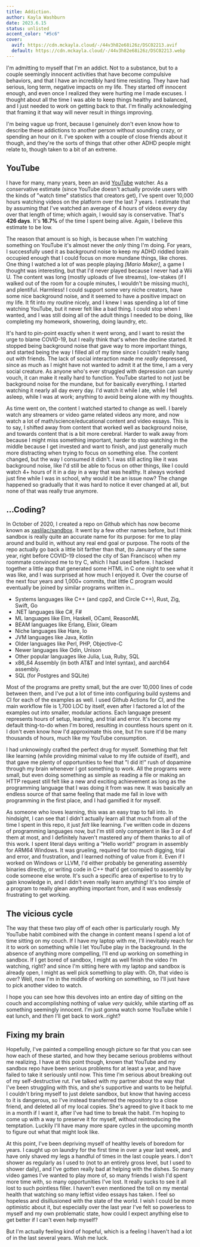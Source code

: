 ```yaml
---
title: Addiction.
author: Kayla Washburn
date: 2023.6.15
status: unlisted
accent_color: "#5c6"
cover:
  avif: https://cdn.mckayla.cloud/-/44v3h82e68i26z/DSC02213.avif
  default: https://cdn.mckayla.cloud/-/44v3h82e68i26z/DSC02213.webp
---
```


I'm admitting to myself that I'm an addict. Not to a substance, but to a couple seemingly innocent activities that have become compulsive behaviors, and that I have an incredibly hard time resisting. They have had serious, long term, negative impacts on my life. They started off innocent enough, and even once I realized they were hurting me I made excuses. I thought about all the time I was able to keep things healthy and balanced, and I just needed to work on getting back to that. I'm finally acknowledging that framing it that way will never result in things improving.

I'm being vague up front, because I genuinely don't even know how to describe these addictions to another person without sounding crazy, or spending an hour on it. I've spoken with a couple of close friends about it though, and they're the sorts of things that other other ADHD people might relate to, though taken to a bit of an extreme.

## YouTube

I have for many, many years, been an avid [YouTube] watcher. As a conservative estimate (since YouTube doesn't actually provide users with the kinds of "watch time" statistics that creators get), I've spent over 10,000 hours watching videos on the platform over the last 7 years. I estimate that by assuming that I've watched an average of 4 hours of videos every day over that length of time; which again, I would say is conservative. That's **426 days**. It's **16.7%** of the time I spent being alive. Again, I believe this estimate to be low.

The reason that amount is so high, is because when I'm watching something on YouTube it's almost never the _only_ thing I'm doing. For years, I successfully used it as background noise to keep my ADHD riddled brain occupied enough that I could focus on more mundane things, like chores. One thing I watched a lot of was people playing _[Mario Maker]_, a game I thought was interesting, but that I'd never played because I never had a Wii U. The content was long (mostly uploads of live streams), low-stakes (if I walked out of the room for a couple minutes, I wouldn't be missing much), and plentiful. Harmless! I could support some very niche creators, have some nice background noise, and it seemed to have a positive impact on my life. It fit into my routine nicely, and I knew I was spending a lot of time watching YouTube, but it never felt like a bad thing. I could stop when I wanted, and I was still doing all of the adult things I needed to be doing, like completing my homework, showering, doing laundry, etc.

It's hard to pin-point exactly when it went wrong, and I want to resist the urge to blame COVID-19, but I really think that's when the decline started. It stopped being background noise that gave way to more important things, and started being the way I filled all of my time since I couldn't really hang out with friends. The lack of social interaction made me _really_ depressed, since as much as I might have not wanted to admit it at the time, I am a very social creature. As anyone who's ever struggled with depression can surely vouch, it can make it really hard to function. YouTube started to not just be background noise for the mundane, but for basically everything. I started watching it nearly all day every day. I'd watch it while I ate, while I fell asleep, while I was at work; anything to avoid being alone with my thoughts.

As time went on, the content I watched started to change as well. I barely watch any streamers or video game related videos any more, and now watch a lot of math/science/educational content and video essays. This is to say, I shifted away from content that worked well as background noise, and towards content that is a bit more cerebral. Harder to walk away from because I might miss something important, harder to stop watching in the middle because I get invested and want to finish, and just generally much more distracting when trying to focus on something else. The content changed, but the way I consumed it didn't. I was still acting like it was background noise, like I'd still be able to focus on other things, like I could watch 4+ hours of it in a day in a way that was healthy. It always worked just fine while I was in school, why would it be an issue now? The change happened so gradually that it was hard to notice it ever changed at all, but none of that was really true anymore.

## ...Coding?

In October of 2020, I created a repo on Github which has now become known as [xaslilac/sandbox]. It went by a few other names before, but I think sandbox is really quite an accurate name for its purpose: for me to play around and build in, without any real end goal or purpose. The roots of the repo actually go back a little bit farther than that, (to January of the same year, right before COVID-19 closed the city of San Francisco) when my roommate convinced me to try C, which I had used before. I hacked together a little app that generated some HTML in C one night to see what it was like, and I was surprised at how much I enjoyed it. Over the course of the next four years and 1,000+ commits, that little C program would eventually be joined by similar programs written in...

- Systems languages like C++ (and cpp2, and Circle C++), Rust, Zig, Swift, Go
- .NET languages like C#, F#
- ML languages like Elm, Haskell, OCaml, ReasonML
- BEAM languages like Erlang, Elixir, Gleam
- Niche languages like Hare, Io
- JVM languages like Java, Kotlin
- Older languages like Perl, PHP, Objective-C
- Newer languages like Odin, Unison
- Other popular languages like Julia, Lua, Ruby, SQL
- x86_64 Assembly (in both AT&T and Intel syntax), and aarch64 assembly.
- SQL (for Postgres and SQLite)

Most of the programs are pretty small, but the are over 10,000 lines of code between them, and I've put a lot of time into configuring build systems and CI for each of the examples as well. I used Github Actions for CI, and the main workflow file is 1,700 LOC by itself, even after I factored a lot of the examples out into smaller, modular actions. Each language present represents hours of setup, learning, and trial and error. It's become my default thing-to-do when I'm bored, resulting in countless hours spent on it. I don't even know how I'd approximate this one, but I'm sure it'd be many thousands of hours, much like my YouTube consumption.

I had unknowingly crafted the perfect drug for myself. Something that felt like learning (while providing minimal value to my life outside of itself), and that gave me plenty of opportunities to feel that "I did it!" rush of dopamine through my brain whenever I got something to work. All the programs were small, but even doing something as simple as reading a file or making an HTTP request still felt like a new and exciting achievement as long as the programming language that I was doing it from was new. It was basically an endless source of that same feeling that made me fall in love with programming in the first place, and I had gamified it for myself.

As someone who loves learning, this was an easy trap to fall into. In hindsight, I can see that I didn't actually learn all that much from all of the time I spent in this repo, it just _felt_ like learning. I've written code in dozens of programming languages now, but I'm still only competent in like 3 or 4 of them at most, and I definitely haven't mastered any of them thanks to all of this work. I spent literal days writing a "Hello world!" program in assembly for ARM64 Windows. It was grueling, required far too much digging, trial and error, and frustration, and I learned nothing of value from it. Even if I worked on Windows or LLVM, I'd either probably be generating assembly binaries directly, or writing code in C++ that'd get compiled to assembly by code someone else wrote. It's such a specific area of expertise to try to gain knowledge in, and I didn't even really learn anything! It's too simple of a program to really glean anything important from, and it was endlessly frustrating to get working.

## The vicious cycle

The way that these two play off of each other is particularly rough. My YouTube habit combined with the change in content means I spend a lot of time sitting on my couch. If I have my laptop with me, I'll inevitably reach for it to work on something while I let YouTube play in the background. In the absence of anything more compelling, I'll end up working on something in sandbox. If I get bored of sandbox, I might as well finish the video I'm watching, right? and since I'm sitting here with my laptop and sandbox is already open, I might as well pick something to play with. Oh, that video is over? Well, now I'm in the middle of working on something, so I'll just have to pick another video to watch.

I hope you can see how this devolves into an entire day of sitting on the couch and accomplishing nothing of value _very_ quickly, while starting off as something seemingly innocent. I'm just gonna watch some YouTube while I eat lunch, and _then_ I'll get back to work..right?

## Fixing my brain

Hopefully, I've painted a compelling enough picture so far that you can see how each of these started, and how they became serious problems without me realizing. I have at this point though, known that YouTube and my sandbox repo have been serious problems for at least a year, and have failed to take it seriously until now. This time I'm serious about breaking out of my self-destructive rut. I've talked with my partner about the way that I've been struggling with this, and she's supportive and wants to be helpful. I couldn't bring myself to just delete sandbox, but know that having access to it is dangerous, so I've instead transferred the repository to a close friend, and deleted all of my local copies. She's agreed to give it back to me in a month if I want it, after I've had time to break the habit. I'm hoping to come up with a way to preserve it for myself, without reintroducing the temptation. Luckily I'll have many more spare cycles in the upcoming month to figure out what that might look like.

At this point, I've been depriving myself of healthy levels of boredom for years. I caught up on laundry for the first time in over a year last week, and have only shaved my legs a handful of times in the last couple years. I don't shower as regularly as I used to (not to an entirely gross level, but I used to shower daily), and I've gotten really bad at helping with the dishes. So many video games I've wanted to play more of, so many friends I wish I'd spent more time with, so many opportunities I've lost. It really sucks to see it all lost to such pointless filler. I haven't even mentioned the toll on my mental health that watching so many leftist video essays has taken. I feel so hopeless and disillusioned with the state of the world. I wish I could be more optimistic about it, but especially over the last year I've felt so powerless to myself and my own problematic state, how could I expect anything else to get better if I can't even help myself?

But I'm actually feeling kind of hopeful, which is a feeling I haven't had a lot of in the last several years. Wish me luck.

[youtube]: https://youtube.com
[xaslilac/sandbox]: https://github.com/xaslilac/sandbox
